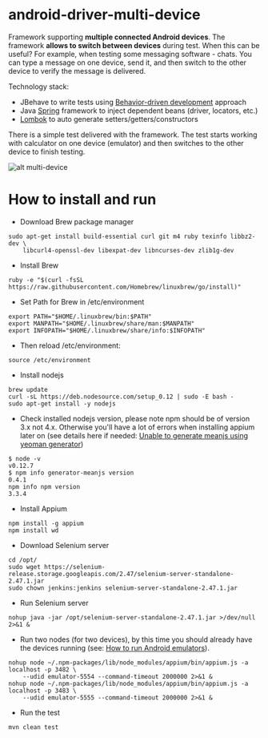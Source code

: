 # android-driver-multi-device
Framework supporting **multiple connected Android devices**. The framework **allows to switch between devices** during test. When this can be useful? For example, when testing some messaging software - chats. You can type a message on one device, send it, and then switch to the other device to verify the message is delivered.

Technology stack:
- JBehave to write tests using [Behavior-driven development](https://en.wikipedia.org/wiki/Behavior-driven_development) approach
- Java [Spring](https://en.wikipedia.org/wiki/Spring_Framework) framework to inject dependent beans (driver, locators, etc.)
- [Lombok](https://projectlombok.org/) to auto generate setters/getters/constructors

There is a simple test delivered with the framework. The test starts working with calculator on one device (emulator) and then switches to the other device to finish testing.

![alt multi-device](https://raw.githubusercontent.com/maxim-filkov/android-driver-multi-device/master/src/main/resources/demo.gif)

# How to install and run

- Download Brew package manager
```
sudo apt-get install build-essential curl git m4 ruby texinfo libbz2-dev \
    libcurl4-openssl-dev libexpat-dev libncurses-dev zlib1g-dev
```
- Install Brew
```
ruby -e "$(curl -fsSL https://raw.githubusercontent.com/Homebrew/linuxbrew/go/install)"
```
- Set Path for Brew in /etc/environment
```
export PATH="$HOME/.linuxbrew/bin:$PATH"
export MANPATH="$HOME/.linuxbrew/share/man:$MANPATH"
export INFOPATH="$HOME/.linuxbrew/share/info:$INFOPATH"
```
- Then reload /etc/environment:
```
source /etc/environment
```
- Install nodejs
```
brew update
curl -sL https://deb.nodesource.com/setup_0.12 | sudo -E bash -
sudo apt-get install -y nodejs
```
- Check installed nodejs version, please note npm should be of version 3.x not 4.x. Otherwise you'll have a lot of errors when installing appium later on (see details here if needed: [Unable to generate meanjs using yeoman generator](https://github.com/meanjs/generator-meanjs/issues/117))
```
$ node -v
v0.12.7
$ npm info generator-meanjs version
0.4.1
npm info npm version
3.3.4
```
- Install Appium
```
npm install -g appium
npm install wd
```
- Download Selenium server
```
cd /opt/
sudo wget https://selenium-release.storage.googleapis.com/2.47/selenium-server-standalone-2.47.1.jar
sudo chown jenkins:jenkins selenium-server-standalone-2.47.1.jar
```
- Run Selenium server
```
nohup java -jar /opt/selenium-server-standalone-2.47.1.jar >/dev/null 2>&1 &
```
- Run two nodes (for two devices), by this time you should already have the devices running (see: [How to run Android emulators](http://developer.android.com/tools/devices/index.html)).
```
nohup node ~/.npm-packages/lib/node_modules/appium/bin/appium.js -a localhost -p 3482 \
    --udid emulator-5554 --command-timeout 2000000 2>&1 &
nohup node ~/.npm-packages/lib/node_modules/appium/bin/appium.js -a localhost -p 3483 \
    --udid emulator-5555 --command-timeout 2000000 2>&1 &
```
- Run the test
```
mvn clean test
```

